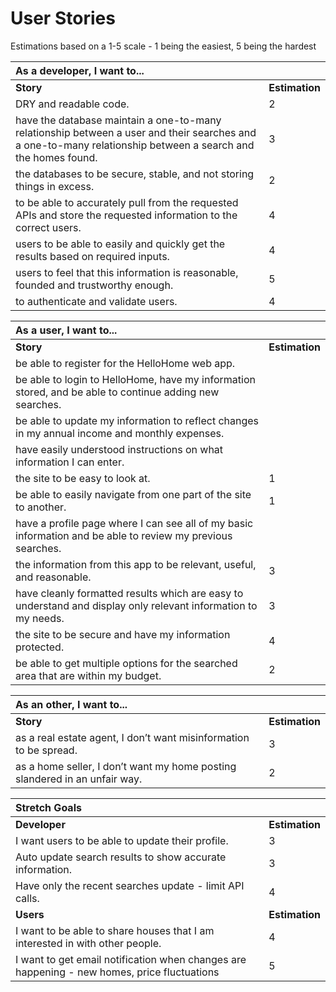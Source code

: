 # User Stories
Estimations based on a 1-5 scale - 1 being the easiest, 5 being the hardest

| **As a developer, I want to...** | |
|:-----------------------------|:---|
| **Story** | **Estimation** |
| DRY and readable code.| 2|
| have the database maintain a one-to-many relationship between a user and their searches and a one-to-many relationship between a search and the homes found.| 3|
| the databases to be secure, stable, and not storing things in excess.| 2|
| to be able to accurately pull from the requested APIs and store the requested information to the correct users.| 4|
| users to be able to easily and quickly get the results based on required inputs.| 4|
| users to feel that this information is reasonable, founded and trustworthy enough.| 5|
| to authenticate and validate users.| 4|

| **As a user, I want to...** | |
|:----------------------------|:--- |
| **Story** | **Estimation** |
| be able to register for the HelloHome web app.| |
| be able to login to HelloHome, have my information stored, and be able to continue adding new searches.| |
| be able to update my information to reflect changes in my annual income and monthly expenses.| |
| have easily understood instructions on what information I can enter.| |
| the site to be easy to look at.| 1|
| be able to easily navigate from one part of the site to another.| 1|
| have a profile page where I can see all of my basic information and be able to review my previous searches.| |
| the information from this app to be relevant, useful, and reasonable.| 3|
| have cleanly formatted results which are easy to understand and display only relevant information to my needs.| 3|
| the site to be secure and have my information protected.| 4|
| be able to get multiple options for the searched area that are within my budget.| 2|

| **As an other, I want to...** | |
|:----------------------------|:--- |
| **Story** | **Estimation** |
| as a real estate agent, I don’t want misinformation to be spread.| 3|
| as a home seller, I don’t want my home posting slandered in an unfair way.| 2|

| **Stretch Goals** | |
|:----------------------------|:--- |
| **Developer** | **Estimation** |
| I want users to be able to update their profile.| 3|
| Auto update search results to show accurate information.| 3|
| Have only the recent searches update - limit API calls.| 4|
| **Users** | **Estimation** |
| I want to be able to share houses that I am interested in with other people.| 4|
| I want to get email notification when changes are happening - new homes, price fluctuations | 5|
